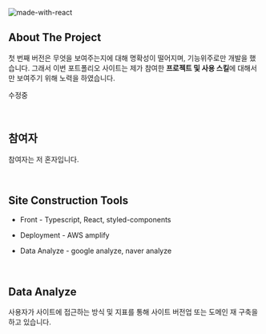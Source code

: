 ![made-with-react](https://github.com/gkseogus/React_MyPortfolioApp_v2.0/assets/76561461/dec43dd4-f37d-4938-bfde-af135aea4954)

## About The Project

첫 번째 버전은 무엇을 보여주는지에 대해 명확성이 떨어지며, 기능위주로만 개발을 했습니다.
그래서 이번 포트폴리오 사이트는 제가 참여한 **프로젝트 및 사용 스킬**에 대해서만 보여주기 위해 노력을 하였습니다.

수정중

<br/>

## 참여자
참여자는 저 혼자입니다.

<br/>

## Site Construction Tools

- Front - Typescript, React, styled-components

- Deployment - AWS amplify

- Data Analyze - google analyze, naver analyze

<br/>

## Data Analyze

사용자가 사이트에 접근하는 방식 및 지표를 통해 사이트 버전업 또는 도메인 재 구축을 하고 있습니다.

<br/>

